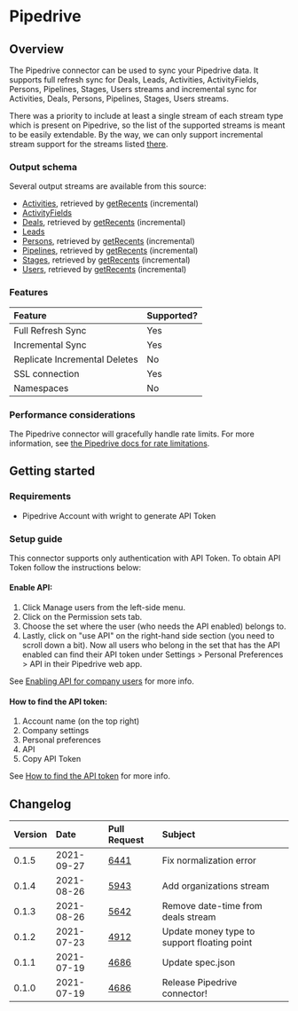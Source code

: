 # Pipedrive

## Overview

The Pipedrive connector can be used to sync your Pipedrive data. It supports full refresh sync for Deals, Leads, Activities, ActivityFields, 
Persons, Pipelines, Stages, Users streams and incremental sync for Activities, Deals, Persons, Pipelines, Stages, Users streams.

There was a priority to include at least a single stream of each stream type which is present on Pipedrive, so the list of the supported 
streams is meant to be easily extendable. By the way, we can only support incremental stream support for the streams listed 
[there](https://developers.pipedrive.com/docs/api/v1/Recents#getRecents). 

### Output schema

Several output streams are available from this source:

* [Activities](https://developers.pipedrive.com/docs/api/v1/Activities#getActivities), 
  retrieved by [getRecents](https://developers.pipedrive.com/docs/api/v1/Recents#getRecents) (incremental)
* [ActivityFields](https://developers.pipedrive.com/docs/api/v1/ActivityFields#getActivityFields)
* [Deals](https://developers.pipedrive.com/docs/api/v1/Deals#getDeals),
  retrieved by [getRecents](https://developers.pipedrive.com/docs/api/v1/Recents#getRecents) (incremental)
* [Leads](https://developers.pipedrive.com/docs/api/v1/Leads#getLeads)
* [Persons](https://developers.pipedrive.com/docs/api/v1/Persons#getPersons),
  retrieved by [getRecents](https://developers.pipedrive.com/docs/api/v1/Recents#getRecents) (incremental)
* [Pipelines](https://developers.pipedrive.com/docs/api/v1/Pipelines#getPipelines),
  retrieved by [getRecents](https://developers.pipedrive.com/docs/api/v1/Recents#getRecents) (incremental)
* [Stages](https://developers.pipedrive.com/docs/api/v1/Stages#getStages),
  retrieved by [getRecents](https://developers.pipedrive.com/docs/api/v1/Recents#getRecents) (incremental)
* [Users](https://developers.pipedrive.com/docs/api/v1/Users#getUsers),
  retrieved by [getRecents](https://developers.pipedrive.com/docs/api/v1/Recents#getRecents) (incremental)

### Features

| Feature | Supported? |
| :--- | :--- |
| Full Refresh Sync | Yes |
| Incremental Sync | Yes |
| Replicate Incremental Deletes | No |
| SSL connection | Yes |
| Namespaces | No |

### Performance considerations

The Pipedrive connector will gracefully handle rate limits. For more information, see [the Pipedrive docs for rate limitations](https://pipedrive.readme.io/docs/core-api-concepts-rate-limiting).

## Getting started

### Requirements

* Pipedrive Account with wright to generate API Token

### Setup guide

This connector supports only authentication with API Token. To obtain API Token follow the instructions below:

#### Enable API:
1. Click Manage users from the left-side menu.
1. Click on the Permission sets tab.
1. Choose the set where the user (who needs the API enabled) belongs to.
1. Lastly, click on "use API" on the right-hand side section (you need to scroll down a bit). 
   Now all users who belong in the set that has the API enabled can find their API token under 
   Settings > Personal Preferences > API in their Pipedrive web app.
   
See [Enabling API for company users](https://pipedrive.readme.io/docs/enabling-api-for-company-users) for more info.
   
#### How to find the API token:
1. Account name (on the top right)
1. Company settings
1. Personal preferences
1. API
1. Copy API Token

See [How to find the API token](https://pipedrive.readme.io/docs/how-to-find-the-api-token) for more info.


## Changelog

| Version | Date       | Pull Request | Subject |
| :------ | :--------  | :-----       | :------ |
| 0.1.5   | 2021-09-27 | [6441](https://github.com/airbytehq/airbyte/pull/6441) | Fix normalization error |
| 0.1.4   | 2021-08-26 | [5943](https://github.com/airbytehq/airbyte/pull/5943) | Add organizations stream |
| 0.1.3   | 2021-08-26 | [5642](https://github.com/airbytehq/airbyte/pull/5642) | Remove date-time from deals stream  |
| 0.1.2   | 2021-07-23 | [4912](https://github.com/airbytehq/airbyte/pull/4912) | Update money type to support floating point  |
| 0.1.1   | 2021-07-19 | [4686](https://github.com/airbytehq/airbyte/pull/4686) | Update spec.json |
| 0.1.0   | 2021-07-19 | [4686](https://github.com/airbytehq/airbyte/pull/4686) | Release Pipedrive connector! |

